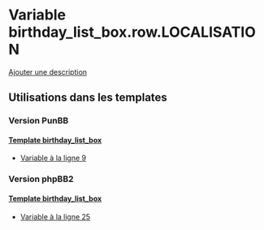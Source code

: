 # Variable birthday_list_box.row.LOCALISATION
[Ajouter une description](https://fa-tvars.appspot.com/var/birthday_list_box.row.LOCALISATION)

## Utilisations dans les templates

### Version PunBB

#### [Template birthday_list_box](punbb/birthday_list_box.md)
* [Variable &agrave; la ligne 9](../punbb/birthday_list_box.tpl#L9)

### Version phpBB2

#### [Template birthday_list_box](subsilver/birthday_list_box.md)
* [Variable &agrave; la ligne 25](../subsilver/birthday_list_box.tpl#L25)